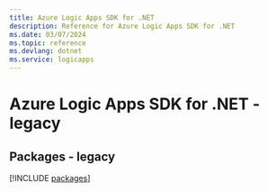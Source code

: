 ```yaml
---
title: Azure Logic Apps SDK for .NET
description: Reference for Azure Logic Apps SDK for .NET
ms.date: 03/07/2024
ms.topic: reference
ms.devlang: dotnet
ms.service: logicapps
---
```

# Azure Logic Apps SDK for .NET - legacy
## Packages - legacy
[!INCLUDE [packages](logic-apps-index.md)]